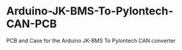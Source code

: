 # Arduino-JK-BMS-To-Pylontech-CAN-PCB
PCB and Case for the Arduino JK-BMS To Pylontech CAN converter
